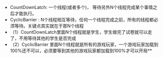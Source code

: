 - CountDownLatch: 一个线程(或者多个)， 等待另外N个线程完成某个事情之后才能执行。
- CyclicBarrier : N个线程相互等待，任何一个线程完成之前，所有的线程都必须等待。关键点其实就在于那N个线程
- （1）CountDownLatch里面N个线程就是学生，学生做完了试卷就可以走了，不用等待其他的学生是否完成
- （2）CyclicBarrier 里面N个线程就是所有的游戏玩家，一个游戏玩家加载到100%还不可以，必须要等到其他的游戏玩家都加载到100%才可以开局**